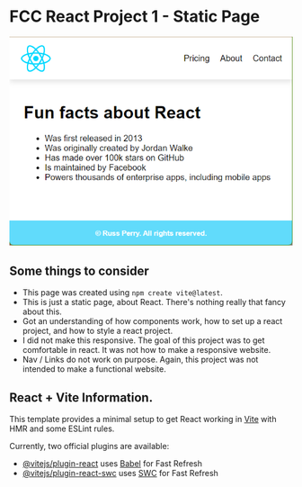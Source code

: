 # FCC React Project 1 - Static Page

<p align="center">
    <img src="screenshot.png">
</p>

## Some things to consider

- This page was created using `npm create vite@latest`.
- This is just a static page, about React. There's nothing really that fancy about this.
- Got an understanding of how components work, how to set up a react project, and how to style a react project.
- I did not make this responsive. The goal of this project was to get comfortable in react. It was not how to make a responsive website.
- Nav / Links do not work on purpose. Again, this project was not intended to make a functional website.

## React + Vite Information.

This template provides a minimal setup to get React working in [Vite](https://vitejs.dev/) with HMR and some ESLint rules.

Currently, two official plugins are available:

- [@vitejs/plugin-react](https://github.com/vitejs/vite-plugin-react/blob/main/packages/plugin-react/README.md) uses [Babel](https://babeljs.io/) for Fast Refresh
- [@vitejs/plugin-react-swc](https://github.com/vitejs/vite-plugin-react-swc) uses [SWC](https://swc.rs/) for Fast Refresh
